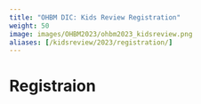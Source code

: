 ```yaml
---
title: "OHBM DIC: Kids Review Registration"
weight: 50
image: images/OHBM2023/ohbm2023_kidsreview.png
aliases: [/kidsreview/2023/registration/]
---
```


# Registraion 
